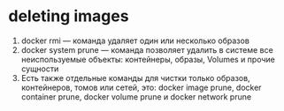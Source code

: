 # deleting images
1. docker rmi — команда удаляет один или несколько образов
2. docker system prune — команда позволяет удалить в системе все неиспользуемые объекты: контейнеры, образы, Volumes и прочие сущности
3. Есть также отдельные команды для чистки только образов, контейнеров, томов или сетей, это:
   docker image prune, docker container prune, docker volume prune и docker network prune